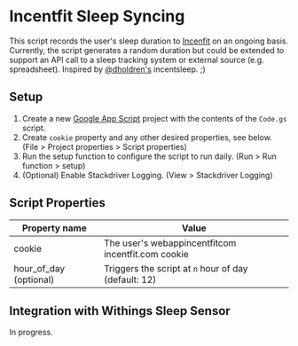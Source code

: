 # Incentfit Sleep Syncing

This script records the user's sleep duration to [Incenfit](https://incentfit.com) on an ongoing basis. Currently, the script generates a random duration but could be extended to support an API call to a sleep tracking system or external source (e.g. spreadsheet). Inspired by [@dholdren's](https://github.com/dholdren) incentsleep. ;)

## Setup

1. Create a new [Google App Script](https://script.google.com/home/my) project with the contents of the `Code.gs` script.
1. Create `cookie` property and any other desired properties, see below. (File > Project properties > Script properties)
1. Run the setup function to configure the script to run daily. (Run > Run function > setup)
1. (Optional) Enable Stackdriver Logging. (View > Stackdriver Logging)

## Script Properties

Property name | Value
------------ | -------------
cookie | The user's webappincentfitcom incentfit.com cookie
hour_of_day (optional) | Triggers the script at `n` hour of day (default: 12)

## Integration with Withings Sleep Sensor

In progress.
